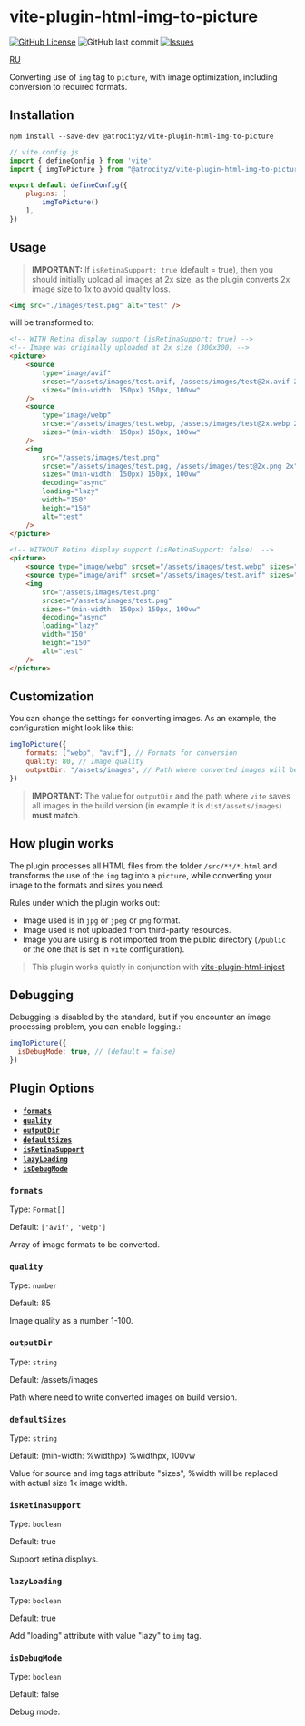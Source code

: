 # vite-plugin-html-img-to-picture

[![GitHub License](https://img.shields.io/github/license/atrocityz/vite-plugin-html-img-to-picture?style=for-the-badge)](https://github.com/atrocityz/vite-plugin-html-img-to-picture/blob/main/LICENSE)
![GitHub last commit](https://img.shields.io/github/last-commit/atrocityz/vite-plugin-html-img-to-picture?style=for-the-badge)
[![Issues](https://img.shields.io/github/issues/atrocityz/vite-plugin-html-img-to-picture?style=for-the-badge)](https://github.com/atrocityz/vite-plugin-html-img-to-picture/issues)

[RU](./README_ru.md)

Converting use of `img` tag to `picture`, with image optimization, including conversion to required formats.

## Installation
```console
npm install --save-dev @atrocityz/vite-plugin-html-img-to-picture
```

```js
// vite.config.js
import { defineConfig } from 'vite'
import { imgToPicture } from "@atrocityz/vite-plugin-html-img-to-picture"

export default defineConfig({
    plugins: [
        imgToPicture()
    ],
})
```

## Usage

> **IMPORTANT:** If `isRetinaSupport: true` (default = true), then you should initially upload all images at 2x size, as the plugin converts 2x image size to 1x to avoid quality loss.

```html
<img src="./images/test.png" alt="test" />
```

will be transformed to:

```html
<!-- WITH Retina display support (isRetinaSupport: true) -->
<!-- Image was originally uploaded at 2x size (300x300) -->
<picture>
    <source
        type="image/avif"
        srcset="/assets/images/test.avif, /assets/images/test@2x.avif 2x"
        sizes="(min-width: 150px) 150px, 100vw"
    />
    <source
        type="image/webp"
        srcset="/assets/images/test.webp, /assets/images/test@2x.webp 2x"
        sizes="(min-width: 150px) 150px, 100vw"
    />
    <img
        src="/assets/images/test.png"
        srcset="/assets/images/test.png, /assets/images/test@2x.png 2x"
        sizes="(min-width: 150px) 150px, 100vw"
        decoding="async"
        loading="lazy"
        width="150"
        height="150"
        alt="test"
    />
</picture>
```

```html
<!-- WITHOUT Retina display support (isRetinaSupport: false)  -->
<picture>
    <source type="image/webp" srcset="/assets/images/test.webp" sizes="(min-width: 150px) 150px, 100vw" />
    <source type="image/avif" srcset="/assets/images/test.avif" sizes="(min-width: 150px) 150px, 100vw" />
    <img
        src="/assets/images/test.png"
        srcset="/assets/images/test.png"
        sizes="(min-width: 150px) 150px, 100vw"
        decoding="async"
        loading="lazy"
        width="150"
        height="150"
        alt="test"
    />
</picture>
```

## Customization

You can change the settings for converting images.
As an example, the configuration might look like this:

```js
imgToPicture({
    formats: ["webp", "avif"], // Formats for conversion
    quality: 80, // Image quality
    outputDir: "/assets/images", // Path where converted images will be placed in build version
})
```

> **IMPORTANT:** The value for `outputDir` and the path where `vite` saves all images in the build version (in example it is `dist/assets/images`) **must match**.

## How plugin works
The plugin processes all HTML files from the folder `/src/**/*.html` and transforms the use of the `img` tag into a `picture`, while converting your image to the formats and sizes you need.

Rules under which the plugin works out:
- Image used is in `jpg` or `jpeg` or `png` format.
- Image used is not uploaded from third-party resources.
- Image you are using is not imported from the public directory (`/public` or the one that is set in `vite` configuration).

> This plugin works quietly in conjunction with [vite-plugin-html-inject](https://www.npmjs.com/package/vite-plugin-html-inject)

## Debugging

Debugging is disabled by the standard, but if you encounter an image processing problem, you can enable logging.:

```js
imgToPicture({
  isDebugMode: true, // (default = false)
})
```

## Plugin Options

- **[`formats`](#formats)**
- **[`quality`](#quality)**
- **[`outputDir`](#outputdir)**
- **[`defaultSizes`](#defaultsizes)**
- **[`isRetinaSupport`](#isretinasupport)**
- **[`lazyLoading`](#lazyloading)**
- **[`isDebugMode`](#isdebugmode)**

### `formats`

Type: `Format[]`

Default: `['avif', 'webp']`

Array of image formats to be converted.

### `quality`

Type: `number`

Default: 85

Image quality as a number 1-100.

### `outputDir`

Type: `string`

Default: /assets/images

Path where need to write converted images on build version.

### `defaultSizes`

Type: `string`

Default: (min-width: %widthpx) %widthpx, 100vw

Value for source and img tags attribute "sizes", %width will be replaced with actual size 1x image width.

### `isRetinaSupport`

Type: `boolean`

Default: true

Support retina displays.

### `lazyLoading`

Type: `boolean`

Default: true

Add "loading" attribute with value "lazy" to `img` tag.


### `isDebugMode`

Type: `boolean`

Default: false

Debug mode.